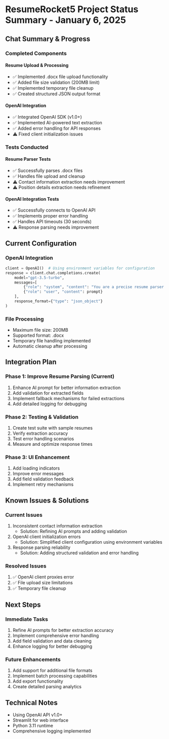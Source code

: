 # ResumeRocket5 Project Status Summary - January 6, 2025

## Chat Summary & Progress

### Completed Components

#### Resume Upload & Processing
- ✅ Implemented .docx file upload functionality
- ✅ Added file size validation (200MB limit)
- ✅ Implemented temporary file cleanup
- ✅ Created structured JSON output format

#### OpenAI Integration
- ✅ Integrated OpenAI SDK (v1.0+)
- ✅ Implemented AI-powered text extraction
- ✅ Added error handling for API responses
- ⚠️ Fixed client initialization issues

### Tests Conducted

#### Resume Parser Tests
- ✅ Successfully parses .docx files
- ✅ Handles file upload and cleanup
- ⚠️ Contact information extraction needs improvement
- ⚠️ Position details extraction needs refinement

#### OpenAI Integration Tests
- ✅ Successfully connects to OpenAI API
- ✅ Implements proper error handling
- ✅ Handles API timeouts (30 seconds)
- ⚠️ Response parsing needs improvement

## Current Configuration

### OpenAI Integration
```python
client = OpenAI()  # Using environment variables for configuration
response = client.chat.completions.create(
    model="gpt-3.5-turbo",
    messages=[
        {"role": "system", "content": "You are a precise resume parser..."},
        {"role": "user", "content": prompt}
    ],
    response_format={"type": "json_object"}
)
```

### File Processing
- Maximum file size: 200MB
- Supported format: .docx
- Temporary file handling implemented
- Automatic cleanup after processing

## Integration Plan

### Phase 1: Improve Resume Parsing (Current)
1. Enhance AI prompt for better information extraction
2. Add validation for extracted fields
3. Implement fallback mechanisms for failed extractions
4. Add detailed logging for debugging

### Phase 2: Testing & Validation
1. Create test suite with sample resumes
2. Verify extraction accuracy
3. Test error handling scenarios
4. Measure and optimize response times

### Phase 3: UI Enhancement
1. Add loading indicators
2. Improve error messages
3. Add field validation feedback
4. Implement retry mechanisms

## Known Issues & Solutions

### Current Issues
1. Inconsistent contact information extraction
   - Solution: Refining AI prompts and adding validation
2. OpenAI client initialization errors
   - Solution: Simplified client configuration using environment variables
3. Response parsing reliability
   - Solution: Adding structured validation and error handling

### Resolved Issues
1. ✅ OpenAI client proxies error
2. ✅ File upload size limitations
3. ✅ Temporary file cleanup

## Next Steps

### Immediate Tasks
1. Refine AI prompts for better extraction accuracy
2. Implement comprehensive error handling
3. Add field validation and data cleaning
4. Enhance logging for better debugging

### Future Enhancements
1. Add support for additional file formats
2. Implement batch processing capabilities
3. Add export functionality
4. Create detailed parsing analytics

## Technical Notes
- Using OpenAI API v1.0+
- Streamlit for web interface
- Python 3.11 runtime
- Comprehensive logging implemented
